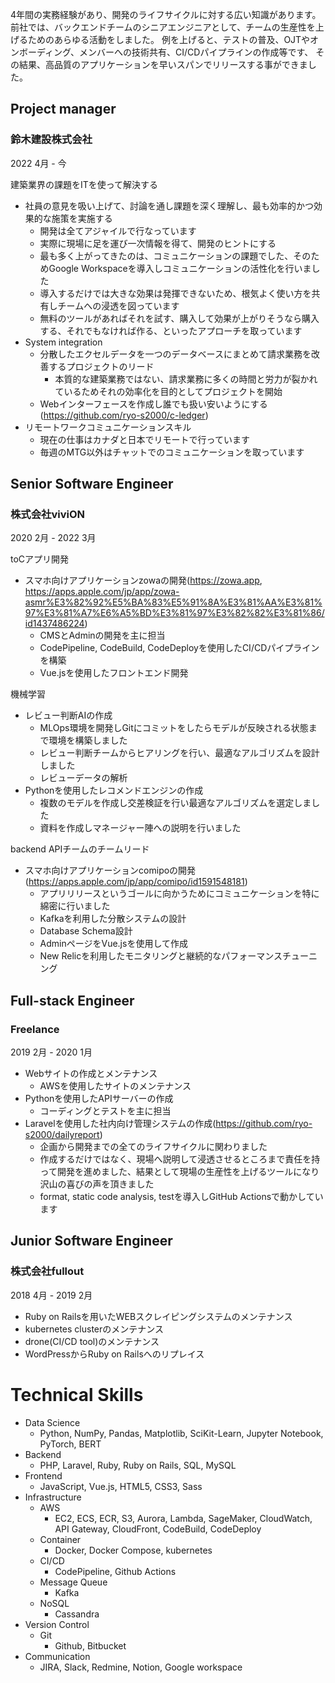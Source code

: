 4年間の実務経験があり、開発のライフサイクルに対する広い知識があります。
前社では、バックエンドチームのシニアエンジニアとして、チームの生産性を上げるためのあらゆる活動をしました。
例を上げると、テストの普及、OJTやオンボーディング、メンバーへの技術共有、CI/CDパイプラインの作成等です、
その結果、高品質のアプリケーションを早いスパンでリリースする事ができました。

## Project manager
### 鈴木建設株式会社
2022 4月 - 今

建築業界の課題をITを使って解決する
- 社員の意見を吸い上げて、討論を通し課題を深く理解し、最も効率的かつ効果的な施策を実施する
  - 開発は全てアジャイルで行なっています
  - 実際に現場に足を運び一次情報を得て、開発のヒントにする
  - 最も多く上がってきたのは、コミュニケーションの課題でした、そのためGoogle Workspaceを導入しコミュニケーションの活性化を行いました
  - 導入するだけでは大きな効果は発揮できないため、根気よく使い方を共有しチームへの浸透を図っています
  - 無料のツールがあればそれを試す、購入して効果が上がりそうなら購入する、それでもなければ作る、といったアプローチを取っています
- System integration
  - 分散したエクセルデータを一つのデータベースにまとめて請求業務を改善するプロジェクトのリード
    - 本質的な建築業務ではない、請求業務に多くの時間と労力が裂かれているためそれの効率化を目的としてプロジェクトを開始
  - Webインターフェースを作成し誰でも扱い安いようにする(https://github.com/ryo-s2000/c-ledger)
- リモートワークコミュニケーションスキル
  - 現在の仕事はカナダと日本でリモートで行っています
  - 毎週のMTG以外はチャットでのコミュニケーションを取っています

## Senior Software Engineer
### 株式会社viviON
2020 2月 - 2022 3月

toCアプリ開発
- スマホ向けアプリケーションzowaの開発(https://zowa.app, https://apps.apple.com/jp/app/zowa-asmr%E3%82%92%E5%BA%83%E5%91%8A%E3%81%AA%E3%81%97%E3%81%A7%E6%A5%BD%E3%81%97%E3%82%82%E3%81%86/id1437486224)
  - CMSとAdminの開発を主に担当
  - CodePipeline, CodeBuild, CodeDeployを使用したCI/CDパイプラインを構築
  - Vue.jsを使用したフロントエンド開発

機械学習
- レビュー判断AIの作成
  - MLOps環境を開発しGitにコミットをしたらモデルが反映される状態まで環境を構築しました
  - レビュー判断チームからヒアリングを行い、最適なアルゴリズムを設計しました
  - レビューデータの解析
- Pythonを使用したレコメンドエンジンの作成
  - 複数のモデルを作成し交差検証を行い最適なアルゴリズムを選定しました
  - 資料を作成しマネージャー陣への説明を行いました

backend APIチームのチームリード
- スマホ向けアプリケーションcomipoの開発(https://apps.apple.com/jp/app/comipo/id1591548181)
  - アプリリリースというゴールに向かうためにコミュニケーションを特に綿密に行いました
  - Kafkaを利用した分散システムの設計
  - Database Schema設計
  - AdminページをVue.jsを使用して作成
  - New Relicを利用したモニタリングと継続的なパフォーマンスチューニング

## Full-stack Engineer
### Freelance
2019 2月 - 2020 1月

- Webサイトの作成とメンテナンス
  - AWSを使用したサイトのメンテナンス
- Pythonを使用したAPIサーバーの作成
  - コーディングとテストを主に担当
- Laravelを使用した社内向け管理システムの作成(https://github.com/ryo-s2000/dailyreport)
  - 企画から開発までの全てのライフサイクルに関わりました
  - 作成するだけではなく、現場へ説明して浸透させるところまで責任を持って開発を進めました、結果として現場の生産性を上げるツールになり沢山の喜びの声を頂きました
  - format, static code analysis, testを導入しGitHub Actionsで動かしています

## Junior Software Engineer
### 株式会社fullout
2018 4月 - 2019 2月

- Ruby on Railsを用いたWEBスクレイピングシステムのメンテナンス
- kubernetes clusterのメンテナンス
- drone(CI/CD tool)のメンテナンス
- WordPressからRuby on Railsへのリプレイス

# Technical Skills
- Data Science
  - Python, NumPy, Pandas, Matplotlib, SciKit-Learn, Jupyter Notebook, PyTorch, BERT
- Backend
  - PHP, Laravel, Ruby, Ruby on Rails, SQL, MySQL
- Frontend
  - JavaScript, Vue.js, HTML5, CSS3, Sass
- Infrastructure
  - AWS
    - EC2, ECS, ECR, S3, Aurora, Lambda, SageMaker, CloudWatch, API Gateway, CloudFront, CodeBuild, CodeDeploy
  - Container
    - Docker, Docker Compose, kubernetes
  - CI/CD
    - CodePipeline, Github Actions
  - Message Queue
    - Kafka
  - NoSQL
    - Cassandra
- Version Control
  - Git
    - Github, Bitbucket
- Communication
  - JIRA, Slack, Redmine, Notion, Google workspace
